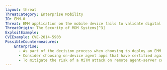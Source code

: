 ```yaml
---
layout: threat
ThreatCategory: Enterprise Mobility
ID: EMM-0
Threat: EMM application on the mobile device fails to validate digital certificate
ThreatOrigin: The Security of MDM Systems[^3]
ExploitExample:
CVEExample: CVE-2014-5903
PossibleCountermeasures:
    Enterprise:
      - As part of the decision process when choosing to deploy an EMM solution that uses an on-device agent app, verify with the suite vendor that the agent app properly validates the digital certificate of the EMM server for any communication session.
      - Consider choosing on-device agent apps that have certified against the most recent NIAP protection profile for MDM agents, as this provides a measure of assurance that the agent properly validates digital certificates.
      - To mitigate the risk of a MiTM attack on remote agent-server communications (for on-premises deployments) due to improper certificate validation by the agent, use mobile OS-provided VPN features to first establish a secure connection to the enterprise network.
---
```

